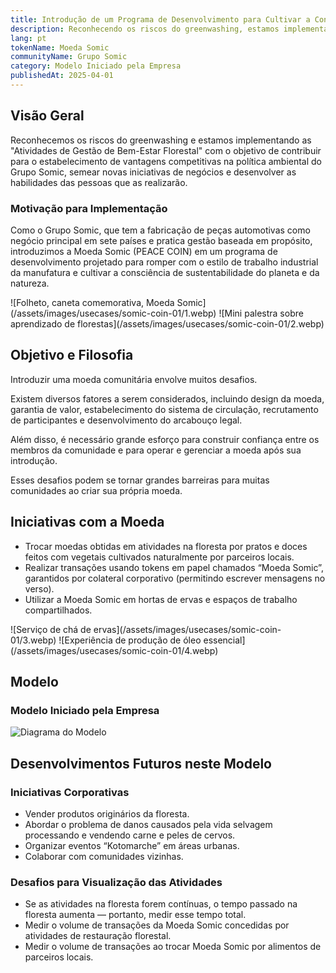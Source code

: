 ```yaml
---
title: Introdução de um Programa de Desenvolvimento para Cultivar a Consciência sobre Sustentabilidade Regional e Ambiental
description: Reconhecendo os riscos do greenwashing, estamos implementando as "Atividades de Gestão de Bem-Estar Florestal" com o objetivo de contribuir para o estabelecimento de vantagens competitivas na política ambiental do Grupo Somic, semear novas iniciativas de negócios e desenvolver as habilidades das pessoas que as realizarão.
lang: pt
tokenName: Moeda Somic
communityName: Grupo Somic
category: Modelo Iniciado pela Empresa
publishedAt: 2025-04-01
---
```


## Visão Geral

Reconhecemos os riscos do greenwashing e estamos implementando as "Atividades de Gestão de Bem-Estar Florestal" com o objetivo de contribuir para o estabelecimento de vantagens competitivas na política ambiental do Grupo Somic, semear novas iniciativas de negócios e desenvolver as habilidades das pessoas que as realizarão.

### Motivação para Implementação

Como o Grupo Somic, que tem a fabricação de peças automotivas como negócio principal em sete países e pratica gestão baseada em propósito, introduzimos a Moeda Somic (PEACE COIN) em um programa de desenvolvimento projetado para romper com o estilo de trabalho industrial da manufatura e cultivar a consciência de sustentabilidade do planeta e da natureza.

<div className="md:flex">
![Folheto, caneta comemorativa, Moeda Somic](/assets/images/usecases/somic-coin-01/1.webp)
![Mini palestra sobre aprendizado de florestas](/assets/images/usecases/somic-coin-01/2.webp)
</div>

## Objetivo e Filosofia

Introduzir uma moeda comunitária envolve muitos desafios.

Existem diversos fatores a serem considerados, incluindo design da moeda, garantia de valor, estabelecimento do sistema de circulação, recrutamento de participantes e desenvolvimento do arcabouço legal.

Além disso, é necessário grande esforço para construir confiança entre os membros da comunidade e para operar e gerenciar a moeda após sua introdução.

Esses desafios podem se tornar grandes barreiras para muitas comunidades ao criar sua própria moeda.

## Iniciativas com a Moeda

- Trocar moedas obtidas em atividades na floresta por pratos e doces feitos com vegetais cultivados naturalmente por parceiros locais.
- Realizar transações usando tokens em papel chamados “Moeda Somic”, garantidos por colateral corporativo (permitindo escrever mensagens no verso).
- Utilizar a Moeda Somic em hortas de ervas e espaços de trabalho compartilhados.

<div className="md:flex">
![Serviço de chá de ervas](/assets/images/usecases/somic-coin-01/3.webp)
![Experiência de produção de óleo essencial](/assets/images/usecases/somic-coin-01/4.webp)
</div>

## Modelo

### Modelo Iniciado pela Empresa

![Diagrama do Modelo](/assets/images/usecases/somic-coin-01/5.webp)

## Desenvolvimentos Futuros neste Modelo

### Iniciativas Corporativas

- Vender produtos originários da floresta.
- Abordar o problema de danos causados pela vida selvagem processando e vendendo carne e peles de cervos.
- Organizar eventos “Kotomarche” em áreas urbanas.
- Colaborar com comunidades vizinhas.

### Desafios para Visualização das Atividades

- Se as atividades na floresta forem contínuas, o tempo passado na floresta aumenta — portanto, medir esse tempo total.
- Medir o volume de transações da Moeda Somic concedidas por atividades de restauração florestal.
- Medir o volume de transações ao trocar Moeda Somic por alimentos de parceiros locais.
